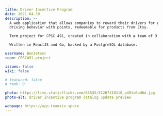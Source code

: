 ```yaml
---
title: Driver Incentive Program
date: 2021-04-30
description: >-
  A web application that allows companies to reward their drivers for good
  driving behavior with points, redeemable for products from Etsy.

  Term project for CPSC 491, created in collaboration with a team of 3 others.

  Written in ReactJS and Go, backed by a PostgreSQL database.

username: BenJetson
repo: CPSC491-project

issues: false
wiki: false

# featured: false
# rank: 0

photo: https://live.staticflickr.com/65535/51267310318_a491c6bd6d.jpg
photo-alt: driver incentive program catalog update preview

webpage: https://app.teamxiv.space
---
```

